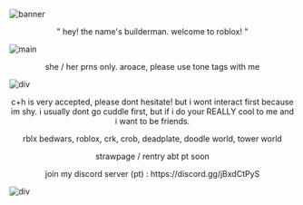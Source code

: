 ![banner](https://i.imgur.com/U0o6EWo_d.webp?maxwidth=1520&fidelity=grand)
<p align="center"> " hey! the name's builderman. welcome to roblox! " </p>

![main](https://i.imgur.com/usOlfCT.png)

<p align="center"> she / her prns only. aroace, please use tone tags with me

![div](https://i.imgur.com/Ho1aMSV_d.webp?maxwidth=1520&fidelity=grand)

<p align="center"> c+h is very accepted, please dont hesitate! but i wont interact first because im shy. i usually dont go cuddle first, but if i do your REALLY cool to me and i want to be friends.

<p align="center"> rblx bedwars, roblox, crk, crob, deadplate, doodle world, tower world

<p align="center"> strawpage / rentry abt pt soon

<p align="center"> join my discord server (pt) : https://discord.gg/jBxdCtPyS

  
![div](https://i.imgur.com/yruQvmg_d.webp?maxwidth=1520&fidelity=grand)
